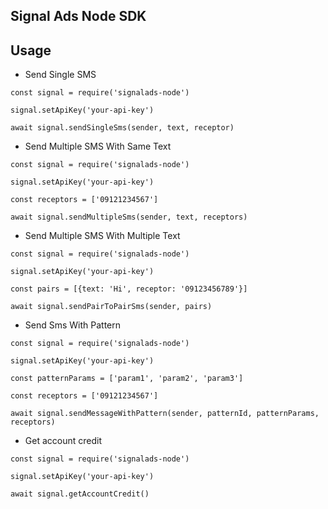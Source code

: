 Signal Ads Node SDK
---------------------

Usage
---------------------

- Send Single SMS

`const signal = require('signalads-node')`

`signal.setApiKey('your-api-key')`

`await signal.sendSingleSms(sender, text, receptor)`

- Send Multiple SMS With Same Text

`const signal = require('signalads-node')`

`signal.setApiKey('your-api-key')`

`const receptors = ['09121234567']`

`await signal.sendMultipleSms(sender, text, receptors)`


- Send Multiple SMS With Multiple Text

`const signal = require('signalads-node')`

`signal.setApiKey('your-api-key')`

`const pairs = [{text: 'Hi', receptor: '09123456789'}]`

`await signal.sendPairToPairSms(sender, pairs)`


- Send Sms With Pattern

`const signal = require('signalads-node')`

`signal.setApiKey('your-api-key')`

`const patternParams = ['param1', 'param2', 'param3']`

`const receptors = ['09121234567']`

`await signal.sendMessageWithPattern(sender, patternId, patternParams, receptors)`

- Get account credit

`const signal = require('signalads-node')`

`signal.setApiKey('your-api-key')`

`await signal.getAccountCredit()`

